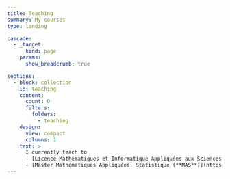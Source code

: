 ```yaml
---
title: Teaching
summary: My courses
type: landing

cascade:
  - _target:
      kind: page
    params:
      show_breadcrumb: true

sections:
  - block: collection
    id: teaching
    content:
      count: 0
      filters:
        folders:
          - teaching
    design:
      view: compact
      columns: 1
    text: >
      I currently teach to
      - [Licence Mathématiques et Informatique Appliquées aux Sciences Humaines et Sociales (**MIASHS**)](https://sciences.univ-amu.fr/fr/formation/licences/licence-miashs)
      - [Master Mathématiques Appliquées, Statistique (**MAS**)](https://sciences.univ-amu.fr/fr/formation/masters/master-mathematiques-appliquees-statistique)
---
```

